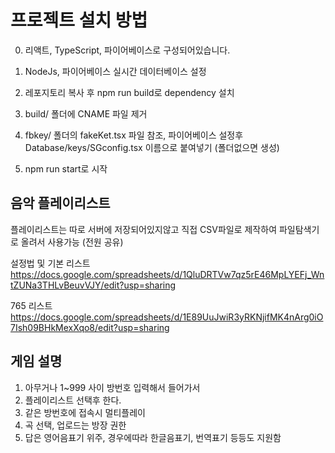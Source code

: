 # 프로젝트 설치 방법

0. 리액트, TypeScript, 파이어베이스로 구성되어있습니다.

1. NodeJs, 파이어베이스 실시간 데이터베이스 설정

2. 레포지토리 복사 후 npm run build로 dependency 설치

3. build/ 폴더에 CNAME 파일 제거

4. fbkey/ 폴더의 fakeKet.tsx 파일 참조, 파이어베이스 설정후
   Database/keys/SGconfig.tsx 이름으로 붙여넣기
   (폴더없으면 생성)

5. npm run start로 시작

## 음악 플레이리스트

플레이리스트는 따로 서버에 저장되어있지않고
직접 CSV파일로 제작하여 파일탐색기로 올려서 사용가능 (전원 공유)

설정법 및 기본 리스트
https://docs.google.com/spreadsheets/d/1QluDRTVw7qz5rE46MpLYEFj_WntZUNa3THLvBeuvVJY/edit?usp=sharing

765 리스트
https://docs.google.com/spreadsheets/d/1E89UuJwiR3yRKNjifMK4nArg0iO7Ish09BHkMexXqo8/edit?usp=sharing

## 게임 설명

1. 아무거나 1~999 사이 방번호 입력해서 들어가서
2. 플레이리스트 선택후 한다.
3. 같은 방번호에 접속시 멀티플레이
4. 곡 선택, 업로드는 방장 권한
5. 답은 영어음표기 위주, 경우에따라 한글음표기, 번역표기 등등도 지원함
